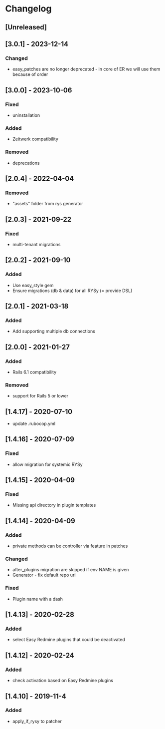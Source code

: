 # Changelog

## [Unreleased]

## [3.0.1] - 2023-12-14
### Changed
- easy_patches are no longer deprecated - in core of ER we will use them because of order

## [3.0.0] - 2023-10-06
### Fixed
- uninstallation
### Added
- Zeitwerk compatibility
### Removed
- deprecations

## [2.0.4] - 2022-04-04
### Removed
- "assets" folder from rys generator

## [2.0.3] - 2021-09-22
### Fixed
- multi-tenant migrations

## [2.0.2] - 2021-09-10
### Added
- Use easy_style gem
- Ensure migrations (db & data) for all RYSy (= provide DSL)

## [2.0.1] - 2021-03-18
### Added
- Add supporting multiple db connections

## [2.0.0] - 2021-01-27
### Added
- Rails 6.1 compatibility
### Removed
- support for Rails 5 or lower

## [1.4.17] - 2020-07-10
- update .rubocop.yml

## [1.4.16] - 2020-07-09
### Fixed
- allow migration for systemic RYSy

## [1.4.15] - 2020-04-09
### Fixed
- Missing api directory in plugin templates
## [1.4.14] - 2020-04-09
### Added
- private methods can be controller via feature in patches
### Changed
- after_plugins migration are skipped if env NAME is given
- Generator - fix default repo url
### Fixed
- Plugin name with a dash
## [1.4.13] - 2020-02-28
### Added
- select Easy Redmine plugins that could be deactivated
## [1.4.12] - 2020-02-24
### Added
- check activation based on Easy Redmine plugins
## [1.4.10] - 2019-11-4
### Added
- apply_if_rysy to patcher
